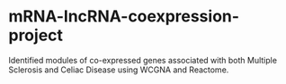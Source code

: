 # mRNA-lncRNA-coexpression-project
Identified modules of co-expressed genes associated with both Multiple Sclerosis and Celiac Disease using WCGNA and Reactome.  
